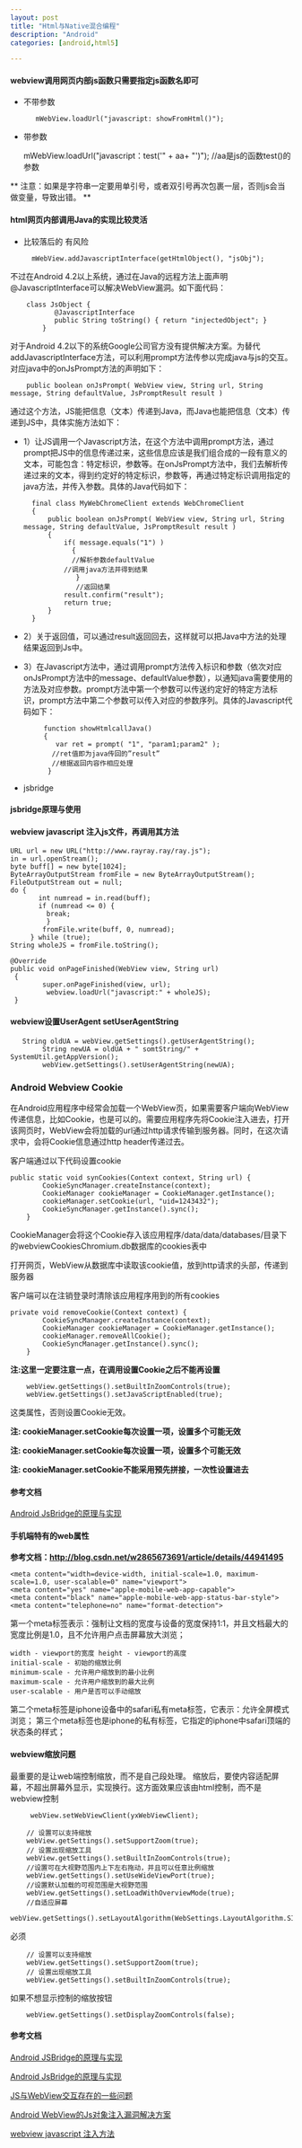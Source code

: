 ```yaml
---
layout: post
title: "Html与Native混合编程"
description: "Android"
categories: [android,html5]

---
```


#### webview调用网页内部js函数只需要指定js函数名即可

* 不带参数

		 mWebView.loadUrl("javascript: showFromHtml()");
	 
* 	 带参数

	 
		mWebView.loadUrl("javascript：test('" + aa+ "')"); //aa是js的函数test()的参数
		
**
注意：如果是字符串一定要用单引号，或者双引号再次包裹一层，否则js会当做变量，导致出错。
**	 

#### html网页内部调用Java的实现比较灵活

* 比较落后的 有风险

		mWebView.addJavascriptInterface(getHtmlObject(), "jsObj");
		
不过在Android 4.2以上系统，通过在Java的远程方法上面声明@JavascriptInterface可以解决WebView漏洞。如下面代码：

	    class JsObject {  
	           @JavascriptInterface  
	           public String toString() { return "injectedObject"; }  
	        }
对于Android 4.2以下的系统Google公司官方没有提供解决方案。为替代addJavascriptInterface方法，可以利用prompt方法传参以完成java与js的交互。对应java中的onJsPrompt方法的声明如下：

		public boolean onJsPrompt( WebView view, String url, String message, String defaultValue, JsPromptResult result )
		
通过这个方法，JS能把信息（文本）传递到Java，而Java也能把信息（文本）传递到JS中，具体实施方法如下：

* 1）让JS调用一个Javascript方法，在这个方法中调用prompt方法，通过prompt把JS中的信息传递过来，这些信息应该是我们组合成的一段有意义的文本，可能包含：特定标识，参数等。在onJsPrompt方法中，我们去解析传递过来的文本，得到约定好的特定标识，参数等，再通过特定标识调用指定的java方法，并传入参数。具体的Java代码如下：

		final class MyWebChromeClient extends WebChromeClient 
		{   
		    public boolean onJsPrompt( WebView view, String url, String message, String defaultValue, JsPromptResult result )
		    {
		        if( message.equals("1") )
		          {
		          //解析参数defaultValue
		        //调用java方法并得到结果
		           }
		           //返回结果
		        result.confirm("result");
		        return true;
		    }
		}
 
* 2）关于返回值，可以通过result返回回去，这样就可以把Java中方法的处理结果返回到Js中。

* 3）在Javascript方法中，通过调用prompt方法传入标识和参数（依次对应onJsPrompt方法中的message、defaultValue参数），以通知java需要使用的方法及对应参数。prompt方法中第一个参数可以传送约定好的特定方法标识，prompt方法中第二个参数可以传入对应的参数序列。具体的Javascript代码如下：
		
		   function showHtmlcallJava()
		   {
		      var ret = prompt( "1", "param1;param2" );
		     //ret值即为java传回的”result”
		     //根据返回内容作相应处理
		    }
	    
    
*  jsbridge			 

#### jsbridge原理与使用



#### webview javascript 注入js文件，再调用其方法

	URL url = new URL("http://www.rayray.ray/ray.js");
	in = url.openStream();
	byte buff[] = new byte[1024];
	ByteArrayOutputStream fromFile = new ByteArrayOutputStream();
	FileOutputStream out = null;
	do {
	       int numread = in.read(buff);
	       if (numread <= 0) {
	         break;
	         }
	        fromFile.write(buff, 0, numread);
	     } while (true);
	String wholeJS = fromFile.toString();

	@Override
	public void onPageFinished(WebView view, String url) 
	 {
	        super.onPageFinished(view, url);
	         webview.loadUrl("javascript:" + wholeJS);
	 }
 
#### webview设置UserAgent setUserAgentString

	   String oldUA = webView.getSettings().getUserAgentString();
	        String newUA = oldUA + " somtString/" + SystemUtil.getAppVersion();
	        webView.getSettings().setUserAgentString(newUA);

 


###  Android Webview Cookie

在Android应用程序中经常会加载一个WebView页，如果需要客户端向WebView传递信息，比如Cookie，也是可以的。需要应用程序先将Cookie注入进去，打开该网页时，WebView会将加载的url通过http请求传输到服务器。同时，在这次请求中，会将Cookie信息通过http header传递过去。

客户端通过以下代码设置cookie

	public static void synCookies(Context context, String url) {  
	        CookieSyncManager.createInstance(context);  
	        CookieManager cookieManager = CookieManager.getInstance();  
	        cookieManager.setCookie(url, "uid=1243432");              
	        CookieSyncManager.getInstance().sync();  
	    }
	    
CookieManager会将这个Cookie存入该应用程序/data/data/databases/目录下的webviewCookiesChromium.db数据库的cookies表中

打开网页，WebView从数据库中读取该cookie值，放到http请求的头部，传递到服务器

客户端可以在注销登录时清除该应用程序用到的所有cookies
   
	private void removeCookie(Context context) {
	        CookieSyncManager.createInstance(context);  
	        CookieManager cookieManager = CookieManager.getInstance(); 
	        cookieManager.removeAllCookie();
	        CookieSyncManager.getInstance().sync();  
	    }

**注:这里一定要注意一点，在调用设置Cookie之后不能再设置**

		webView.getSettings().setBuiltInZoomControls(true);  
		webView.getSettings().setJavaScriptEnabled(true);  

这类属性，否则设置Cookie无效。

**注: cookieManager.setCookie每次设置一项，设置多个可能无效**

**注: cookieManager.setCookie每次设置一项，设置多个可能无效**

**注: cookieManager.setCookie不能采用预先拼接，一次性设置进去**


#### 参考文档 

[ Android JsBridge的原理与实现](http://blog.csdn.net/sbsujjbcy/article/details/50752595)
 
#### 手机端特有的web属性

**参考文档：http://blog.csdn.net/w2865673691/article/details/44941495**

	<meta content="width=device-width, initial-scale=1.0, maximum-scale=1.0, user-scalable=0" name="viewport">     
	<meta content="yes" name="apple-mobile-web-app-capable">     
	<meta content="black" name="apple-mobile-web-app-status-bar-style">     
	<meta content="telephone=no" name="format-detection">

第一个meta标签表示：强制让文档的宽度与设备的宽度保持1:1，并且文档最大的宽度比例是1.0，且不允许用户点击屏幕放大浏览；

	width - viewport的宽度 height - viewport的高度   
	initial-scale - 初始的缩放比例  
	minimum-scale - 允许用户缩放到的最小比例   
	maximum-scale - 允许用户缩放到的最大比例  
	user-scalable - 用户是否可以手动缩放
	
第二个meta标签是iphone设备中的safari私有meta标签，它表示：允许全屏模式浏览；
第三个meta标签也是iphone的私有标签，它指定的iphone中safari顶端的状态条的样式；

#### webview缩放问题

最重要的是让web端控制缩放，而不是自己段处理。
缩放后，要使内容适配屏幕，不超出屏幕外显示，实现换行。这方面效果应该由html控制，而不是webview控制

         webView.setWebViewClient(yxWebViewClient);

        // 设置可以支持缩放
        webView.getSettings().setSupportZoom(true);
        // 设置出现缩放工具
        webView.getSettings().setBuiltInZoomControls(true);
        //设置可在大视野范围内上下左右拖动，并且可以任意比例缩放
        webView.getSettings().setUseWideViewPort(true);
        //设置默认加载的可视范围是大视野范围
        webView.getSettings().setLoadWithOverviewMode(true);
        //自适应屏幕
        webView.getSettings().setLayoutAlgorithm(WebSettings.LayoutAlgorithm.SINGLE_COLUMN);
        
必须

        // 设置可以支持缩放
        webView.getSettings().setSupportZoom(true);
        // 设置出现缩放工具
        webView.getSettings().setBuiltInZoomControls(true);

如果不想显示控制的缩放按钮

        webView.getSettings().setDisplayZoomControls(false);
                
        
#### 参考文档 

 

[ Android JSBridge的原理与实现](http://blog.csdn.net/sbsujjbcy/article/details/50752595)
 
[ Android JsBridge的原理与实现](http://blog.csdn.net/sbsujjbcy/article/details/50752595)
 

[JS与WebView交互存在的一些问题](http://www.jianshu.com/p/93cea79a2443)

[ Android WebView的Js对象注入漏洞解决方案](http://blog.csdn.net/leehong2005/article/details/11808557#%E3%80%91)

[webview javascript 注入方法](http://www.cnblogs.com/rayray/p/3680500.html)